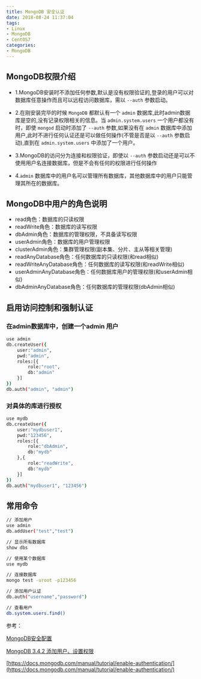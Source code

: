 ```yaml
---
title: MongoDB 安全认证
date: 2018-08-24 11:37:04
tags:
- Linux
- MongoDB
- CentOS7
categories: 
- MongoDB
---
```


## MongoDB权限介绍

* 1.MongoDB安装时不添加任何参数,默认是没有权限验证的,登录的用户可以对数据库任意操作而且可以远程访问数据库，需以 `--auth` 参数启动。

* 2.在刚安装完毕的时候 `MongoDB` 都默认有一个 `admin` 数据库,此时admin数据库是空的,没有记录权限相关的信息。当 `admin.system.users` 一个用户都没有时，即使 `mongod` 启动时添加了 `--auth` 参数,如果没有在 `admin` 数据库中添加用户,此时不进行任何认证还是可以做任何操作(不管是否是以 `--auth` 参数启动),直到在 `admin.system.users` 中添加了一个用户。

* 3.MongoDB的访问分为连接和权限验证，即使以 `--auth` 参数启动还是可以不使用用户名连接数据库，但是不会有任何的权限进行任何操作

* 4.`admin` 数据库中的用户名可以管理所有数据库，其他数据库中的用户只能管理其所在的数据库。

## MongoDB中用户的角色说明

* read角色：数据库的只读权限
* readWrite角色：数据库的读写权限
* dbAdmin角色：数据库的管理权限，不具备读写权限
* userAdmin角色：数据库的用户管理权限
* clusterAdmin角色：集群管理权限(副本集、分片、主从等相关管理)
* readAnyDatabase角色：任何数据库的只读权限(和read相似)
* readWriteAnyDatabase角色：任何数据库的读写权限(和readWrite相似)
* userAdminAnyDatabase角色：任何数据库用户的管理权限(和userAdmin相似)
* dbAdminAnyDatabase角色：任何数据库的管理权限(dbAdmin相似)

## 启用访问控制和强制认证

### 在admin数据库中，创建一个admin 用户

```bash
use admin
db.createUser({
    user:"admin",
    pwd:"admin",
    roles:[{
        role:"root",
        db:"admin"
    }]
})
db.auth("admin", "admin")
```

### 对具体的库进行授权

```bash
use mydb
db.createUser({
    user:"mydbuser1",
    pwd:"123456",
    roles:[{
        role:"dbAdmin",
        db:"mydb"
    },{
        role:"readWrite",
        db:"mydb"
    }]
})
db.auth("mydbuser1", "123456")
```

## 常用命令

```bash
// 添加用户
use admin
db.addUser("test","test")

// 显示所有数据库
show dbs

// 使用某个数据库
use mydb

// 连接数据库
mongo test -uroot -p123456

// 添加用户认证
db.auth("username","password")

// 查看用户
db.system.users.find()
```

参考：

[MongoDB安全配置](https://wps2015.org/drops/drops/MongoDB%E5%AE%89%E5%85%A8%E9%85%8D%E7%BD%AE.html)

[MongoDB 3.4.2 添加用户、设置权限](https://blog.csdn.net/zZ_life/article/details/78664794)

[https://docs.mongodb.com/manual/tutorial/enable-authentication/](https://docs.mongodb.com/manual/tutorial/enable-authentication/)